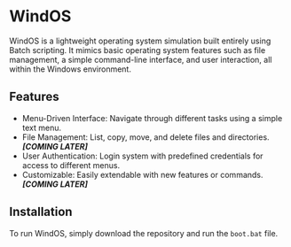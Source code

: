 # WindOS
WindOS is a lightweight operating system simulation built entirely using Batch scripting. It mimics basic operating system features such as file management, a simple command-line interface, and user interaction, all within the Windows environment.

## Features
- Menu-Driven Interface: Navigate through different tasks using a simple text menu.
- File Management: List, copy, move, and delete files and directories. ***[COMING LATER]***
- User Authentication: Login system with predefined credentials for access to different menus.
- Customizable: Easily extendable with new features or commands. ***[COMING LATER]***

## Installation
To run WindOS, simply download the repository and run the `boot.bat` file.
